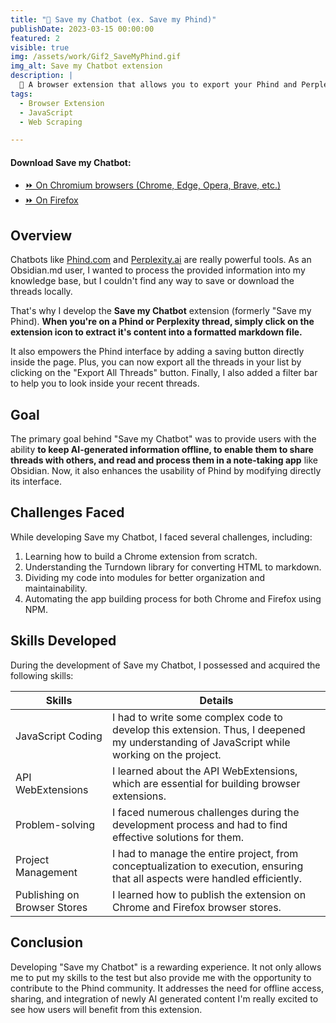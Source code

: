 ```yaml
---
title: "🚀 Save my Chatbot (ex. Save my Phind)"
publishDate: 2023-03-15 00:00:00
featured: 2
visible: true
img: /assets/work/Gif2_SaveMyPhind.gif
img_alt: Save my Chatbot extension
description: |
  🤖 A browser extension that allows you to export your Phind and Perplexity threads into markdown files.
tags:
  - Browser Extension
  - JavaScript
  - Web Scraping

---
```


#### Download Save my Chatbot:
- [⏩ On Chromium browsers (Chrome, Edge, Opera, Brave, etc.)](https://chrome.google.com/webstore/detail/agklnagmfeooogcppjccdnoallkhgkod)
- [⏩ On Firefox](https://addons.mozilla.org/fr/firefox/addon/save-my-phind)

## Overview
Chatbots like [Phind.com](https://phind.com) and [Perplexity.ai](https://perplexity.ai) are really powerful tools. 
As an Obsidian.md user, I wanted to process the provided information into my knowledge base, but I couldn't find any way to save or download the threads locally.

That's why I develop the **Save my Chatbot** extension (formerly "Save my Phind). 
**When you're on a Phind or Perplexity thread, simply click on the extension icon to extract it's content into a formatted markdown file.**

It also empowers the Phind interface by adding a saving button directly inside the page. 
Plus, you can now export all the threads in your list by clicking on the "Export All Threads" button.
Finally, I also added a filter bar to help you to look inside your recent threads.


## Goal
The primary goal behind "Save my Chatbot" was to provide users with the ability **to keep AI-generated information offline, to enable them to share threads with others, and read and process them in a note-taking app** like Obsidian.
Now, it also enhances the usability of Phind by modifying directly its interface.


## Challenges Faced
While developing Save my Chatbot, I faced several challenges, including:
1. Learning how to build a Chrome extension from scratch.
2. Understanding the Turndown library for converting HTML to markdown.
3. Dividing my code into modules for better organization and maintainability.
4. Automating the app building process for both Chrome and Firefox using NPM.

## Skills Developed
During the development of Save my Chatbot, I possessed and acquired the following skills:

| Skills                       | Details                                                                                                                                   |
|------------------------------|-------------------------------------------------------------------------------------------------------------------------------------------|
| JavaScript Coding            | I had to write some complex code to develop this extension. Thus, I deepened my understanding of JavaScript while working on the project. |
| API WebExtensions            | I learned about the API WebExtensions, which are essential for building browser extensions.                                               |
| Problem-solving              | I faced numerous challenges during the development process and had to find effective solutions for them.                                  |
| Project Management           | I had to manage the entire project, from conceptualization to execution, ensuring that all aspects were handled efficiently.              |
| Publishing on Browser Stores | I learned how to publish the extension on Chrome and Firefox browser stores.                                                              |

## Conclusion
Developing "Save my Chatbot" is a rewarding experience.
It not only allows me to put my skills to the test but also provide me with the opportunity to contribute to the Phind community.
It addresses the need for offline access, sharing, and integration of newly AI generated content
I'm really excited to see how users will benefit from this extension.
